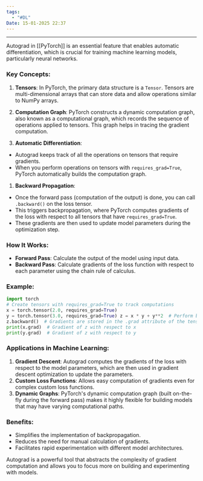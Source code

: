```yaml
---
tags:
  - "#DL"
Date: 15-01-2025 22:37
---
```

---

Autograd in [[PyTorch]] is an essential feature that enables automatic differentiation, which is crucial for training machine learning models, particularly neural networks.

### Key Concepts:

1. **Tensors**: In PyTorch, the primary data structure is a `Tensor`. Tensors are multi-dimensional arrays that can store data and allow operations similar to NumPy arrays.

2. **Computation Graph**: PyTorch constructs a dynamic computation graph, also known as a computational graph, which records the sequence of operations applied to tensors. This graph helps in tracing the gradient computation.

3. **Automatic Differentiation**:

 - Autograd keeps track of all the operations on tensors that require gradients.
 - When you perform operations on tensors with `requires_grad=True`, PyTorch automatically builds the computation graph.
 
1. **Backward Propagation**:

- Once the forward pass (computation of the output) is done, you can call `.backward()` on the loss tensor.
- This triggers backpropagation, where PyTorch computes gradients of the loss with respect to all tensors that have `requires_grad=True`.
- These gradients are then used to update model parameters during the optimization step.

### How It Works:

- **Forward Pass**: Calculate the output of the model using input data.
- **Backward Pass**: Calculate gradients of the loss function with respect to each parameter using the chain rule of calculus.

### Example:


```python
import torch  
# Create tensors with requires_grad=True to track computations 
x = torch.tensor(2.0, requires_grad=True) 
y = torch.tensor(3.0, requires_grad=True) z = x * y + y**2  # Perform backpropagation to compute gradients
z.backward()  # Gradients are stored in the .grad attribute of the tensors 
print(x.grad)  # Gradient of z with respect to x 
print(y.grad)  # Gradient of z with respect to y
```

### Applications in Machine Learning:

1. **Gradient Descent**: Autograd computes the gradients of the loss with respect to the model parameters, which are then used in gradient descent optimization to update the parameters.
2. **Custom Loss Functions**: Allows easy computation of gradients even for complex custom loss functions.
3. **Dynamic Graphs**: PyTorch's dynamic computation graph (built on-the-fly during the forward pass) makes it highly flexible for building models that may have varying computational paths.

### Benefits:

- Simplifies the implementation of backpropagation.
- Reduces the need for manual calculation of gradients.
- Facilitates rapid experimentation with different model architectures.

Autograd is a powerful tool that abstracts the complexity of gradient computation and allows you to focus more on building and experimenting with models.
